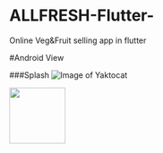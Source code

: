 # ALLFRESH-Flutter-
Online Veg&amp;Fruit selling app in flutter


#Android View

###Splash
![Image of Yaktocat](
https://image.ibb.co/c6GKY9/Screenshot_2018_08_16_15_59_34_606_comroughike_pagetransformer.png
)

<img src="https://image.ibb.co/c6GKY9/Screenshot_2018_08_16_15_59_34_606_comroughike_pagetransformer.png" width="100" height="100">
